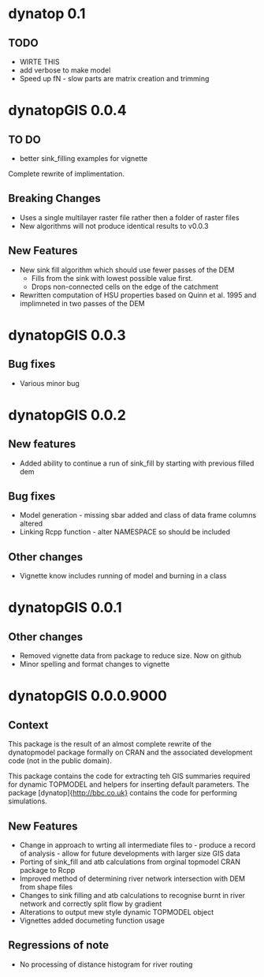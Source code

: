 # dynatop 0.1

## TODO 

- WIRTE THIS
- add verbose to make model
- Speed up fN - slow parts are matrix creation and trimming

# dynatopGIS 0.0.4

## TO DO
- better sink_filling examples for vignette

Complete rewrite of implimentation.

## Breaking Changes

- Uses a single multilayer raster file rather then a folder of raster files
- New algorithms will not produce identical results to v0.0.3	

## New Features

- New sink fill algorithm which should use fewer passes of the DEM
	- Fills from the sink with lowest possible value first.
	- Drops non-connected cells on the edge of the catchment
- Rewritten computation of HSU properties based on Quinn et al. 1995 and
  implimneted in two passes of the DEM

# dynatopGIS 0.0.3

## Bug fixes

- Various minor bug

# dynatopGIS 0.0.2

## New features
- Added ability to continue a run of sink_fill by starting with previous
  filled dem 
  
## Bug fixes
- Model generation - missing sbar added and class of data frame columns altered
- Linking Rcpp function - alter NAMESPACE so should be included

## Other changes
- Vignette know includes running of model and burning in a class

# dynatopGIS 0.0.1

## Other changes
- Removed vignette data from package to reduce size. Now on github
- Minor spelling and format changes to vignette

# dynatopGIS 0.0.0.9000

## Context
This package is the result of an almost complete rewrite of the dynatopmodel package
formally on CRAN and the associated development code (not in the public
domain).

This package contains the code for extracting teh GIS summaries required for
dynamic TOPMODEL and helpers for inserting default parameters. The package [dynatop]{http://bbc.co.uk} contains the
code for performing simulations.

## New Features
- Change in approach to wrting all intermediate files to
      - produce a record of analysis
	  - allow for future developments with larger size GIS data
- Porting of sink_fill and atb calculations from orginal topmodel CRAN package
  to Rcpp
- Improved method of determining river network intersection with DEM from shape files
- Changes to sink filling and atb calculations to recognise burnt in river network
  and correctly split flow by gradient
- Alterations to output mew style dynamic TOPMODEL object
- Vignettes added documeting function usage

## Regressions of note
- No processing of distance histogram for river routing
